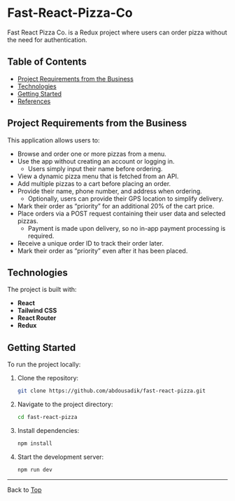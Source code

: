 # Fast-React-Pizza-Co

Fast React Pizza Co. is a Redux project where users can order pizza without the need for authentication.

## Table of Contents
- [Project Requirements from the Business](#project-requirements-from-the-business)
- [Technologies](#technologies)
- [Getting Started](#getting-started)
- [References](#references)

## Project Requirements from the Business

This application allows users to:

- Browse and order one or more pizzas from a menu.
- Use the app without creating an account or logging in.
  - Users simply input their name before ordering.
- View a dynamic pizza menu that is fetched from an API.
- Add multiple pizzas to a cart before placing an order.
- Provide their name, phone number, and address when ordering.
  - Optionally, users can provide their GPS location to simplify delivery.
- Mark their order as “priority” for an additional 20% of the cart price.
- Place orders via a POST request containing their user data and selected pizzas.
  - Payment is made upon delivery, so no in-app payment processing is required.
- Receive a unique order ID to track their order later.
- Mark their order as “priority” even after it has been placed.

## Technologies

The project is built with:

- **React**
- **Tailwind CSS**
- **React Router**
- **Redux**

## Getting Started

To run the project locally:

1. Clone the repository:
   ```bash
   git clone https://github.com/abdousadik/fast-react-pizza.git
   ```
2. Navigate to the project directory:
   ```bash
   cd fast-react-pizza
   ```
3. Install dependencies:
   ```bash
   npm install
   ```
4. Start the development server:
   ```bash
   npm run dev
   ```

---

Back to [Top](#fast-react-pizza-co)
